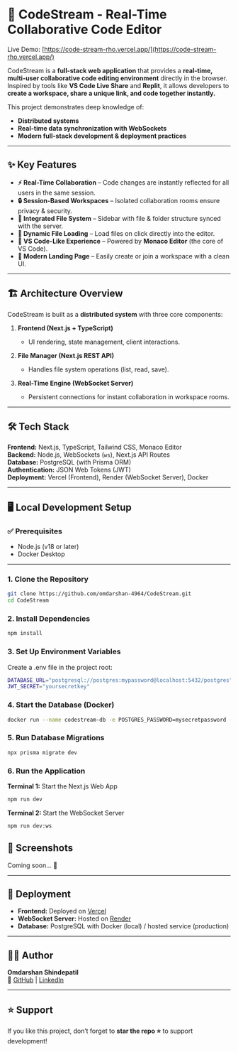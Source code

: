 # 🚀 CodeStream - Real-Time Collaborative Code Editor

Live Demo: [https://code-stream-rho.vercel.app/](https://code-stream-rho.vercel.app/)

CodeStream is a **full-stack web application** that provides a **real-time, multi-user collaborative code editing environment** directly in the browser.  
Inspired by tools like **VS Code Live Share** and **Replit**, it allows developers to **create a workspace, share a unique link, and code together instantly.**

This project demonstrates deep knowledge of:
- **Distributed systems**
- **Real-time data synchronization with WebSockets**
- **Modern full-stack development & deployment practices**

---

## ✨ Key Features

- **⚡ Real-Time Collaboration** – Code changes are instantly reflected for all users in the same session.
- **🔒 Session-Based Workspaces** – Isolated collaboration rooms ensure privacy & security.
- **📂 Integrated File System** – Sidebar with file & folder structure synced with the server.
- **📑 Dynamic File Loading** – Load files on click directly into the editor.
- **📝 VS Code-Like Experience** – Powered by **Monaco Editor** (the core of VS Code).
- **🎨 Modern Landing Page** – Easily create or join a workspace with a clean UI.

---

## 🏗️ Architecture Overview

CodeStream is built as a **distributed system** with three core components:

1. **Frontend (Next.js + TypeScript)**  
   - UI rendering, state management, client interactions.

2. **File Manager (Next.js REST API)**  
   - Handles file system operations (list, read, save).

3. **Real-Time Engine (WebSocket Server)**  
   - Persistent connections for instant collaboration in workspace rooms.

---

## 🛠️ Tech Stack

**Frontend:** Next.js, TypeScript, Tailwind CSS, Monaco Editor  
**Backend:** Node.js, WebSockets (`ws`), Next.js API Routes  
**Database:** PostgreSQL (with Prisma ORM)  
**Authentication:** JSON Web Tokens (JWT)  
**Deployment:** Vercel (Frontend), Render (WebSocket Server), Docker  

---

## 🖥️ Local Development Setup

### ✅ Prerequisites
- Node.js (v18 or later)  
- Docker Desktop  

---

### 1. Clone the Repository 
```bash
git clone https://github.com/omdarshan-4964/CodeStream.git
cd CodeStream
```
### 2. Install Dependencies
``` bash
npm install
```
### 3. Set Up Environment Variables
Create a .env file in the project root:
``` bash
DATABASE_URL="postgresql://postgres:mypassword@localhost:5432/postgres"
JWT_SECRET="yoursecretkey"
```

### 4. Start the Database (Docker)
``` bash
docker run --name codestream-db -e POSTGRES_PASSWORD=mysecretpassword -p 5432:5432 -d postgres
```
### 5. Run Database Migrations
```bash
npx prisma migrate dev
```
### 6. Run the Application
**Terminal 1:** Start the Next.js Web App
``` bash
npm run dev
```
**Terminal 2:** Start the WebSocket Server
``` bash
npm run dev:ws
```
## 📸 Screenshots

Coming soon... 🎊

---

## 🚀 Deployment

- **Frontend:** Deployed on [Vercel](https://vercel.com/)  
- **WebSocket Server:** Hosted on [Render](https://render.com/)  
- **Database:** PostgreSQL with Docker (local) / hosted service (production)  

---

## 👨‍💻 Author

**Omdarshan Shindepatil**  
🔗 [GitHub](https://github.com/omdarshan-4964) | [LinkedIn](https://linkedin.com/in/omdarshan-shindepatil)  

---

## ⭐ Support

If you like this project, don’t forget to **star the repo ⭐** to support development!






